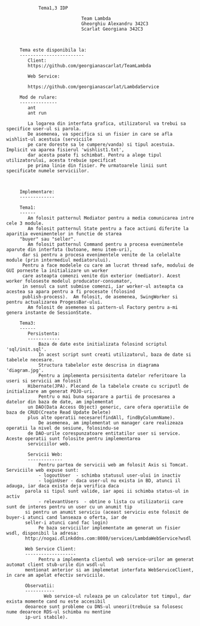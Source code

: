 

                Tema1,3 IDP

                                Team Lambda
                                Gheorghiu Alexandru 342C3
                                Scarlat Georgiana 342C3



         Tema este disponibila la:
         ------------------------
            Client:
            https://github.com/georgianascarlat/TeamLambda

            Web Service:

            https://github.com/georgianascarlat/LambdaService

         Mod de rulare:
         --------------
            ant
            ant run

            La logarea din interfata grafica, utilizatorul va trebui sa specifice user-ul si parola.
            De asemenea, va specifica si un fisier in care se afla wishlist-ul acestuia (serviciile
            pe care doreste sa le cumpere/vanda) si tipul acestuia. Implicit va aparea fisierul 'wishlist1.txt',
            dar acesta poate fi schimbat. Pentru a alege tipul utilizatorului, acesta trebuie specificat
            pe prima linie din fisier. Pe urmatoarele linii sunt specificate numele serviciilor.



         Implementare:
         -------------

         Tema1:
         ------
            Am folosit patternul Mediator pentru a media comunicarea intre cele 3 module.
            Am folosit patternul State pentru a face actiuni diferite la aparitia evenimentelor in functie de starea
         "buyer" sau "seller".
            Am folosit patternul Command pentru a procesa evenimentele aparute din interfata (butoane, menu item-uri),
          dar si pentru a procesa evenimentele venite de la celelalte module (prin intermediul mediatorului).
          Pentru a face modelele cu care am lucrat thread safe, modului de GUI porneste la initializare un worker
          care asteapta comenzi venite din exterior (mediator). Acest worker foloseste modelul producator-consumator,
          in sensul ca sunt submise comenzi, iar worker-ul asteapta ca acestea sa apara pentru a fi procesate (folosind
          publish-process).  Am folosit, de asemenea, SwingWorker si pentru actualizarea ProgessBar-ului.
            Am folosit de asemenea si pattern-ul Factory pentru a-mi genera instante de SessionState.

         Tema3:
         ------
            Persistenta:
            ------------
                Baza de date este initializata folosind scriptul 'sql/init.sql'.
                In acest script sunt creati utilizatorul, baza de date si tabelele necesare.
                Structura tabelelor este descrisa in diagrama 'diagram.jpg'.
                Pentru a implementa persisitenta datelor referitoare la useri si servicii am folosit
            Hibernate(JPA). Plecand de la tabelele create cu scriputl de initializare am generat POJO-uri.
                Pentru o mai buna separare a partii de procesarea a datelor din baza de date, am implementat
            un DAO(Data Access Object) generic, care ofera operatiile de baza de CRUD(Create Read Update Delete)
            plus alte operatii necesare(findAll, findByColumnName).
                De asemenea, am implementat un manager care realizeaza operatii la nivel de sesiune, folosindu-se
            de DAO-urile corespunzatoare entitatilor user si service. Aceste operatii sunt folosite pentru implementarea
            serviciilor web.

            Servicii Web:
            -------------
                Pentru partea de servicii web am folosit Axis si Tomcat. Serviciile web expuse sunt:
                - logoutUser  - schimba statusul user-ului in inactiv
                - loginUser - daca user-ul nu exista in BD, atunci il adauga, iar daca exista deja verifica daca
           parola si tipul sunt valide, iar apoi ii schimba status-ul in activ
                - relevantUsers  - obtine o lista cu utilizatorii care sunt de interes pentru un user cu un anumit tip
           si pentru un anumit serviciu (aceast serviciu este folosit de buyer-i atunci cand lanseaza o oferta, iar de
           seller-i atunci cand fac login)
                Pe baza serviciilor implementate am generat un fisier wsdl, disponibil la adresa:
           http://nogai.dlinkddns.com:8080/services/LambdaWebService?wsdl

           Web Service Client:
           -------------------
                Pentru a implementa clientul web service-urilor am generat automat client stub-urile din wsdl-ul
           mentionat anterior si am implemetat interfata WebServiceClient, in care am apelat efectiv serviciile.

           Observatii:
           -----------
                  Web service-ul ruleaza pe un calculator tot timpul, dar exista momente cand nu este accesibil
           deoarece sunt probleme cu DNS-ul uneori(trebuie sa folosesc nume deoarece RDS-ul schimba nu mentine
           ip-uri stabile).



